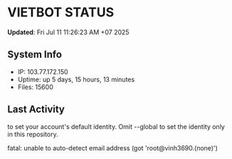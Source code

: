 # VIETBOT STATUS
**Updated**: Fri Jul 11 11:26:23 AM +07 2025

## System Info
- IP: 103.77.172.150
- Uptime: up 5 days, 15 hours, 13 minutes
- Files: 15600

## Last Activity

to set your account's default identity.
Omit --global to set the identity only in this repository.

fatal: unable to auto-detect email address (got 'root@vinh3690.(none)')
